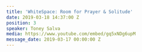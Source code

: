 ```yaml
---
title: 'WhiteSpace: Room for Prayer & Solitude'
date: 2019-03-18 14:37:00 Z
position: 3
speaker: Toney Salva
media: https://www.youtube.com/embed/gq5xNDg6upM
message_date: 2019-03-17 00:00:00 Z
---
```


